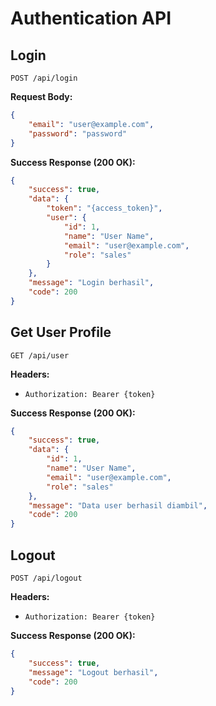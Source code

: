 # Authentication API

## Login
`POST /api/login`

**Request Body:**
```json
{
    "email": "user@example.com",
    "password": "password"
}
```

**Success Response (200 OK):**
```json
{
    "success": true,
    "data": {
        "token": "{access_token}",
        "user": {
            "id": 1,
            "name": "User Name",
            "email": "user@example.com",
            "role": "sales"
        }
    },
    "message": "Login berhasil",
    "code": 200
}
```

## Get User Profile
`GET /api/user`

**Headers:**
- `Authorization: Bearer {token}`

**Success Response (200 OK):**
```json
{
    "success": true,
    "data": {
        "id": 1,
        "name": "User Name",
        "email": "user@example.com",
        "role": "sales"
    },
    "message": "Data user berhasil diambil",
    "code": 200
}
```

## Logout
`POST /api/logout`

**Headers:**
- `Authorization: Bearer {token}`

**Success Response (200 OK):**
```json
{
    "success": true,
    "message": "Logout berhasil",
    "code": 200
}
```
